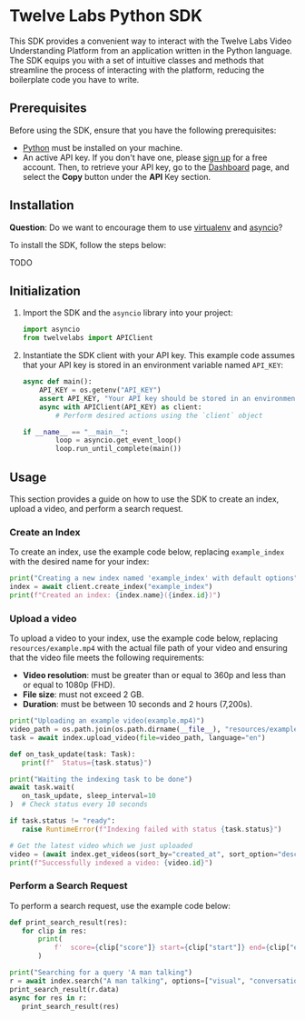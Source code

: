 # Twelve Labs Python SDK

This SDK provides a convenient way to interact with the Twelve Labs Video Understanding Platform from an application written in the Python language. The SDK equips you with a set of intuitive classes and methods that streamline the process of interacting with the platform, reducing the boilerplate code you have to write.

## Prerequisites

Before using the SDK, ensure that you have the following prerequisites:

-  [Python](https://www.python.org) must be installed on your machine.
-  An active API key. If you don't have one, please [sign up](https://api.twelvelabs.io/) for a free account. Then, to retrieve your API key, go to the [Dashboard](https://api.twelvelabs.io/dashboard) page, and select the **Copy** button under the **API** Key section.

## Installation

**Question**: Do we want to encourage them to use [virtualenv](https://virtualenv.pypa.io/en/latest/) and  [asyncio](https://docs.python.org/3/library/asyncio.html)?

To install the SDK, follow the steps below:

TODO

## Initialization

1. Import the SDK and the `asyncio`  library into your project:

	```Python
	import asyncio
	from twelvelabs import APIClient
	``` 

2. Instantiate the SDK client with your API key. This example code assumes that your API key is stored in an environment variable named `API_KEY`:

	```Python
	async def main():
		API_KEY = os.getenv("API_KEY")
		assert API_KEY, "Your API key should be stored in an environment variable named API_KEY."
		async with APIClient(API_KEY) as client:
			# Perform desired actions using the `client` object

	if __name__ == "__main__":
			loop = asyncio.get_event_loop()
			loop.run_until_complete(main())
	```

## Usage

This section provides a guide on how to use the SDK to create an index, upload a video, and perform a search request.
### Create an Index

To create an index, use the example code below, replacing `example_index` with the desired name for your index:

```Python
print("Creating a new index named 'example_index' with default options")
index = await client.create_index("example_index")
print(f"Created an index: {index.name}({index.id})")
```
 

### Upload a video

To upload a video to your index, use the example code below, replacing `resources/example.mp4` with the actual file path of your video and ensuring that the video file meets the following requirements:
- **Video resolution**: must be greater than or equal to 360p and less than or equal to 1080p (FHD).
- **File size**: must not exceed 2 GB.
- **Duration**: must be between 10 seconds and 2 hours (7,200s).

```Python
print("Uploading an example video(example.mp4)")
video_path = os.path.join(os.path.dirname(__file__), "resources/example.mp4")
task = await index.upload_video(file=video_path, language="en")

def on_task_update(task: Task):
   print(f"  Status={task.status}")

print("Waiting the indexing task to be done")
await task.wait(
   on_task_update, sleep_interval=10
)  # Check status every 10 seconds

if task.status != "ready":
   raise RuntimeError(f"Indexing failed with status {task.status}")

# Get the latest video which we just uploaded
video = (await index.get_videos(sort_by="created_at", sort_option="desc"))[0]
print(f"Successfully indexed a video: {video.id}")
```

### Perform a Search Request

To perform a search request, use the example code below:

```Python
def print_search_result(res):
   for clip in res:
       print(
           f'  score={clip["score"]} start={clip["start"]} end={clip["end"]} confidence={clip["confidence"]}'
       )

print("Searching for a query 'A man talking")
r = await index.search("A man talking", options=["visual", "conversation"])
print_search_result(r.data)
async for res in r:
   print_search_result(res)
```
